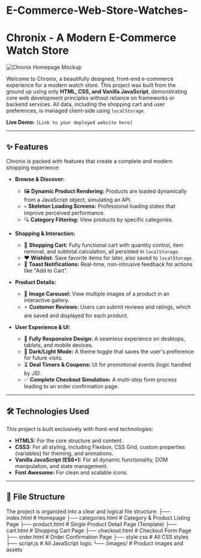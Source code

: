 # E-Commerce-Web-Store-Watches-

# Chronix - A Modern E-Commerce Watch Store

![Chronix Homepage Mockup](https://i.imgur.com/r62bS7N.png)

Welcome to Chronix, a beautifully designed, front-end e-commerce experience for a modern watch store. This project was built from the ground up using only **HTML, CSS, and Vanilla JavaScript**, demonstrating core web development principles without reliance on frameworks or backend services. All data, including the shopping cart and user preferences, is managed client-side using `localStorage`.

**Live Demo:** `[Link to your deployed website here]`

---

## ✨ Features

Chronix is packed with features that create a complete and modern shopping experience:

-   **Browse & Discover:**
    -   🖼️ **Dynamic Product Rendering:** Products are loaded dynamically from a JavaScript object, simulating an API.
    -   💀 **Skeleton Loading Screens:** Professional loading states that improve perceived performance.
    -   🔍 **Category Filtering:** View products by specific categories.

-   **Shopping & Interaction:**
    -   🛒 **Shopping Cart:** Fully functional cart with quantity control, item removal, and subtotal calculation, all persisted in `localStorage`.
    -   ❤️ **Wishlist:** Save favorite items for later, also saved to `localStorage`.
    -   🔔 **Toast Notifications:** Real-time, non-intrusive feedback for actions like "Add to Cart".

-   **Product Details:**
    -   🔄 **Image Carousel:** View multiple images of a product in an interactive gallery.
    -   ⭐ **Customer Reviews:** Users can submit reviews and ratings, which are saved and displayed for each product.

-   **User Experience & UI:**
    -   📱 **Fully Responsive Design:** A seamless experience on desktops, tablets, and mobile devices.
    -   🌙 **Dark/Light Mode:** A theme toggle that saves the user's preference for future visits.
    -   ⏳ **Deal Timers & Coupons:** UI for promotional events (logic handled by JS).
    -   ✅ **Complete Checkout Simulation:** A multi-step form process leading to an order confirmation page.

---

## 🛠️ Technologies Used

This project is built exclusively with front-end technologies:

-   **HTML5:** For the core structure and content.
-   **CSS3:** For all styling, including Flexbox, CSS Grid, custom properties (variables) for theming, and animations.
-   **Vanilla JavaScript (ES6+):** For all dynamic functionality, DOM manipulation, and state management.
-   **Font Awesome:** For clean and scalable icons.

---

## 📂 File Structure

The project is organized into a clear and logical file structure:
├── index.html          # Homepage
├── categories.html     # Category & Product Listing Page
├── product.html        # Single Product Detail Page (Template)
├── cart.html           # Shopping Cart Page
├── checkout.html       # Checkout Form Page
├── order.html          # Order Confirmation Page
├── style.css           # All CSS styles
├── script.js           # All JavaScript logic
└── /images/            # Product images and assets
